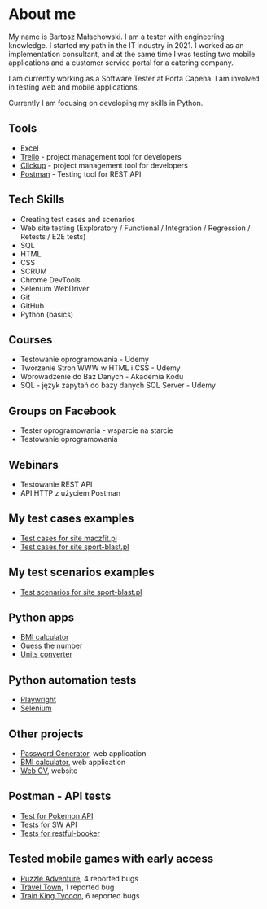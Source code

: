 # About me
My name is Bartosz Małachowski. I am a tester with engineering knowledge. I started my path in the IT industry in 2021.
I worked as an implementation consultant, and at the same time I was testing two mobile applications and a customer service portal for a catering company.

I am currently working as a Software Tester at Porta Capena. I am involved in testing web and mobile applications.

Currently I am focusing on developing my skills in Python.

## Tools

- Excel
- [Trello](http://www.trello.com) - project management tool for developers
- [Clickup](http://www.clickup.com) - project management tool for developers
- [Postman](http://postman.com) - Testing tool for REST API

## Tech Skills

- Creating test cases and scenarios
- Web site testing (Exploratory / Functional / Integration / Regression / Retests / E2E tests)
- SQL
- HTML
- CSS
- SCRUM
- Chrome DevTools
- Selenium WebDriver
- Git
- GitHub
- Python (basics)

## Courses

- Testowanie oprogramowania - Udemy
- Tworzenie Stron WWW w HTML i CSS - Udemy
- Wprowadzenie do Baz Danych - Akademia Kodu
- SQL - język zapytań do bazy danych SQL Server - Udemy

## Groups on Facebook

- Tester oprogramowania - wsparcie na starcie
- Testowanie oprogramowania

## Webinars

- Testowanie REST API
- API HTTP z użyciem Postman

## My test cases examples

- [Test cases for site maczfit.pl](https://docs.google.com/spreadsheets/d/1B-khf4Cypbe00zJUbbxdaBMk6023IPFmTjsCuSoBmfU/edit#gid=0)
- [Test cases for site sport-blast.pl](https://docs.google.com/spreadsheets/d/1B-khf4Cypbe00zJUbbxdaBMk6023IPFmTjsCuSoBmfU/edit?gid=1427983056#gid=1427983056)

## My test scenarios examples

- [Test scenarios for site sport-blast.pl](https://docs.google.com/spreadsheets/d/1K3Jl84Tgkf_vkGaqdT5wvSxfarh9FMcWwUE0sXKmoFQ/edit#gid=0)

## Python apps

- [BMI calculator](https://github.com/barto-malachowski/python-BMI)
- [Guess the number](https://github.com/barto-malachowski/guess_number)
- [Units converter](https://github.com/barto-malachowski/units_converter) 

## Python automation tests
- [Playwright](https://github.com/barto-malachowski/playwright)
- [Selenium](https://github.com/barto-malachowski/selenium)

## Other projects

- [Password Generator](https://generator-hasla.netlify.app/), web application
- [BMI calculator](https://bm1-calculator.netlify.app/), web application
- [Web CV](https://cv-bartosz-malachowski.netlify.app/), website

## Postman - API tests

- [Test for Pokemon API](https://drive.google.com/file/d/153YwmG0TXPBslryhDatYXIhdjJRVRGZE/view?usp=sharing)
- [Tests for SW API](https://drive.google.com/file/d/1PRqvCdBfr_r8BResABhiWEsacQ6QsEGx/view?usp=sharing)
- [Tests for restful-booker](https://drive.google.com/file/d/1MVJ-nwKl-aIErlmoQ4EOc1pmqYo-plX2/view?usp=sharing)

## Tested mobile games with early access

- [Puzzle Adventure](https://play.google.com/store/apps/details?id=com.pixelfederation.solve.mystery.puzzle.adventure&hl=pl&gl=US), 4 reported bugs
- [Travel Town](https://play.google.com/store/apps/details?id=io.randomco.travel&hl=pl&gl=US), 1 reported bug
- [Train King Tycoon](https://play.google.com/store/apps/details?id=com.train.king.tycoon.transport.simulator), 6 reported bugs
